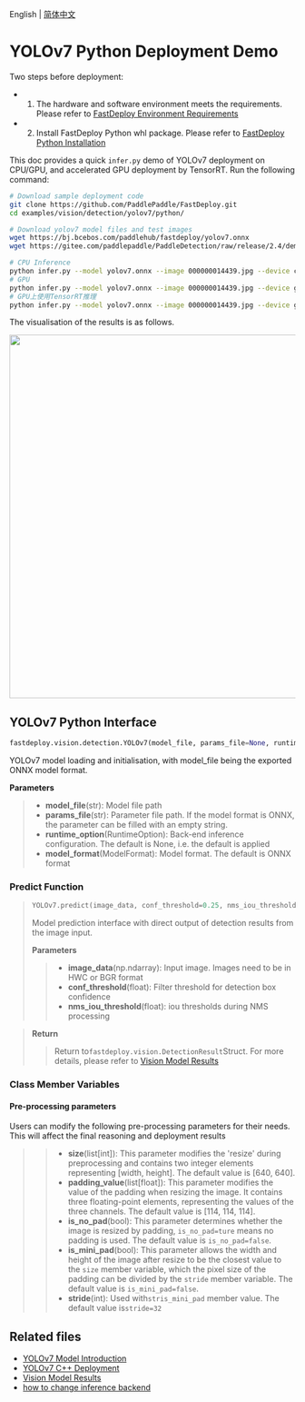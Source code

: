 English | [简体中文](README.md)

# YOLOv7 Python Deployment Demo

Two steps before deployment:

- 1. The hardware and software environment meets the requirements. Please refer to [FastDeploy Environment Requirements](../../../../../docs/cn/build_and_install/download_prebuilt_libraries.md)
- 2. Install FastDeploy Python whl package. Please refer to [FastDeploy Python Installation](../../../../../docs/en/quick_start/)


This doc provides a quick `infer.py` demo of YOLOv7 deployment on CPU/GPU, and accelerated GPU deployment by TensorRT. Run the following command:

```bash
# Download sample deployment code
git clone https://github.com/PaddlePaddle/FastDeploy.git
cd examples/vision/detection/yolov7/python/

# Download yolov7 model files and test images
wget https://bj.bcebos.com/paddlehub/fastdeploy/yolov7.onnx
wget https://gitee.com/paddlepaddle/PaddleDetection/raw/release/2.4/demo/000000014439.jpg

# CPU Inference
python infer.py --model yolov7.onnx --image 000000014439.jpg --device cpu
# GPU
python infer.py --model yolov7.onnx --image 000000014439.jpg --device gpu
# GPU上使用TensorRT推理
python infer.py --model yolov7.onnx --image 000000014439.jpg --device gpu --use_trt True
```

The visualisation of the results is as follows.

<img width="640" src="https://user-images.githubusercontent.com/67993288/183847558-abcd9a57-9cd9-4891-b09a-710963c99b74.jpg">

## YOLOv7 Python Interface

```python
fastdeploy.vision.detection.YOLOv7(model_file, params_file=None, runtime_option=None, model_format=ModelFormat.ONNX)
```

YOLOv7 model loading and initialisation, with model_file being the exported ONNX model format.

**Parameters**

> * **model_file**(str): Model file path
> * **params_file**(str): Parameter file path. If the model format is ONNX, the parameter can be filled with an empty string.
> * **runtime_option**(RuntimeOption): Back-end inference configuration. The default is None, i.e. the default is applied
> * **model_format**(ModelFormat): Model format. The default is ONNX format

### Predict Function

> ```python
> YOLOv7.predict(image_data, conf_threshold=0.25, nms_iou_threshold=0.5)
> ```
>
> Model prediction interface with direct output of detection results from the image input.
>
> **Parameters**
>
> > * **image_data**(np.ndarray): Input image. Images need to be in HWC or BGR format
> > * **conf_threshold**(float): Filter threshold for detection box confidence
> > * **nms_iou_threshold**(float): iou thresholds during NMS processing

> **Return**
>
> > Return to`fastdeploy.vision.DetectionResult`Struct. For more details, please refer to [Vision Model Results](../../../../../docs/api/vision_results/)

### Class Member Variables

#### Pre-processing parameters

Users can modify the following pre-processing parameters for their needs. This will affect the final reasoning and deployment results

> > * **size**(list[int]):  This parameter modifies the 'resize' during preprocessing and contains two integer elements representing [width, height]. The default value is [640, 640].
> > * **padding_value**(list[float]): This parameter modifies the value of the padding when resizing the image. It contains three floating-point elements, representing the values of the three channels. The default value is [114, 114, 114].
> > * **is_no_pad**(bool): This parameter determines whether the image is resized by padding, `is_no_pad=ture` means no padding is used. The default value is `is_no_pad=false`.
> > * **is_mini_pad**(bool): This parameter allows the width and height of the image after resize to be the closest value to the `size` member variable, which the pixel size of the padding can be divided by the `stride` member variable. The default value is `is_mini_pad=false`.
> > * **stride**(int): Used with`stris_mini_pad` member value. The default value is`stride=32`

## Related files

- [YOLOv7 Model Introduction](..)
- [YOLOv7 C++ Deployment](../cpp)
- [Vision Model Results](../../../../../docs/api/vision_results/)
- [how to change inference backend](../../../../../docs/en/faq/how_to_change_backend.md)
